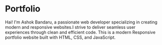 # Portfolio
Hai! I'm Ashok Bandaru, a passionate web developer specializing in creating modern and responsive websites.I strive to deliver seamless user experiences through clean and efficient code.
This is a modern Responsive portfolio website built with HTML, CSS, and JavaScript.
